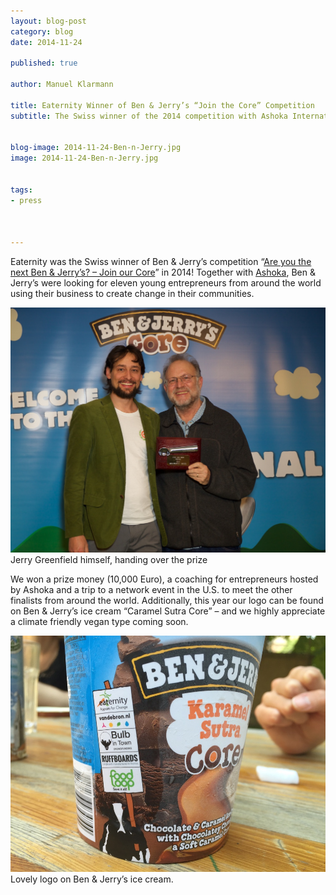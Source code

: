 ```yaml
---
layout: blog-post
category: blog
date: 2014-11-24

published: true

author: Manuel Klarmann

title: Eaternity Winner of Ben & Jerry’s “Join the Core” Competition
subtitle: The Swiss winner of the 2014 competition with Ashoka International


blog-image: 2014-11-24-Ben-n-Jerry.jpg
image: 2014-11-24-Ben-n-Jerry.jpg


tags:
- press



---
```


Eaternity was the Swiss winner of Ben & Jerry’s competition “[Are you the next Ben & Jerry’s? – Join our Core][winner]” in 2014! Together with [Ashoka][1], Ben & Jerry’s were looking for eleven young entrepreneurs from around the world using their business to create change in their communities.

![ben](/img/blog/2014-11-24-Ben-n-Jerry/ben.jpg "Jerry Greenfield himself, handing over the prize.")
Jerry Greenfield himself, handing over the prize

We won a prize money (10,000 Euro), a coaching for entrepreneurs hosted by Ashoka and a trip to a network event in the U.S. to meet the other finalists from around the world. Additionally, this year our logo can be found on Ben & Jerry’s ice cream “Caramel Sutra Core” – and we highly appreciate a climate friendly vegan type coming soon.

![cup](/img/blog/2014-11-24-Ben-n-Jerry/cup.jpg "Lovely logo on Ben & Jerry’s ice cream.")
Lovely logo on Ben & Jerry’s ice cream.


[winner]:http://www.benjerry.ie/values/join-our-core/winners/manuel-klarmann
[1]:https://www.ashoka.org
